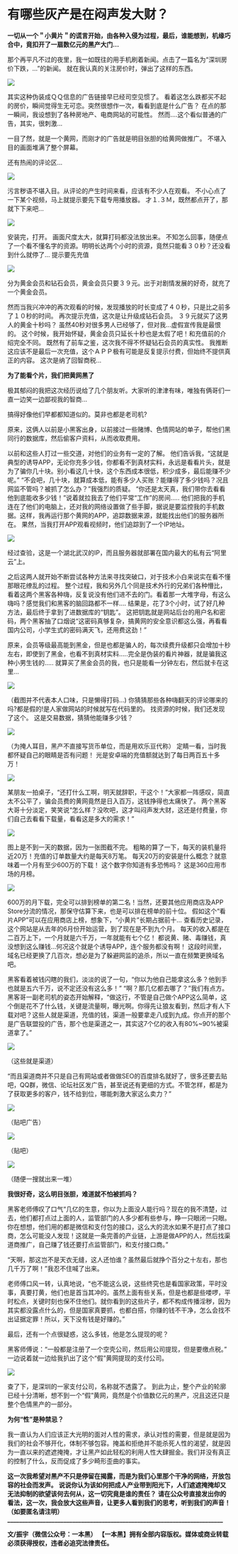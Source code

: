 # 有哪些灰产是在闷声发大财？

**一切从一个＂小黄片＂的谎言开始，由各种入侵为过程，最后，谁能想到，机缘巧合中，竟扣开了一扇数亿元的黑产大门…**

那个再平凡不过的夜里，我一如既往的用手机刷着新闻。点击了一篇名为“深圳房价下跌，…”的新闻。 就在我认真的关注房价时，弹出了这样的东西。

![](https://pic2.zhimg.com/v2-a58b6702ff3241508921af52d9064171_b.png)  

其实这种伪装成ＱＱ信息的广告链接早已经司空见惯了。 看着这怎么跌都买不起的房价，瞬间觉得生无可恋。突然很想作一次，看看到底是什么广告？ 在点的那一瞬间，我设想到了各种房地产、电商网站的可能性。 然而….这个看似普通的广告，其实，很刺激…

一目了然，就是一个黄网，而刚才的广告就是明目张胆的给黄网做推广。 不堪入目的画面堆满了整个屏幕。

还有热闹的评论区...

![](https://pic1.zhimg.com/v2-c12f11d0a8f8764d3de82cb34eedec40_b.png)  

污言秽语不堪入目。从评论的产生时间来看，应该有不少人在观看。 不小心点了一下某个视频，马上就提示要先下载专用播放器。 才１.３Ｍ，既然都点开了，那就下下来吧…

![](https://pic2.zhimg.com/v2-e9251c6fb9e7556e75f8ebdad57b57d9_b.png)  

安装完，打开。 画面尺度太大，就算打码都没法放出来。 不知怎么回事，随便点了一个看不懂名字的资源。明明长达两个小时的资源，竟然只能看３０秒？还没看到什么就停了… 提示要先充值

![](https://pic1.zhimg.com/v2-302c2a4792029d6285dfe4ee50a1e16c_b.png)  

分为黄金会员和钻石会员，黄金会员只要３９元。出于对剧情发展的好奇，就充了一个黄金会员。

然而当我兴冲冲的再次观看的时候，发现播放的时长变成了４０秒，只是比之前多了１０秒的时间。 再次提示充值，这次是让升级成钻石会员。 ３９元就买了这男人的黄金十秒吗？ 虽然40秒对很多男人已经够了，但对我...虚假宣传我是最恨的。 这个时候，我开始怀疑，黄金会员只延长十秒也是太假了吧！和充值前的介绍完全不同。 既然有了前车之鉴，这次我不得不怀疑钻石会员的真实性。 我推断这应该不是最后一次充值，这个ＡＰＰ极有可能是反复提示付费，但始终不提供真正的内容。 这次是纳了回智商税…

**为了能看个片，我们把黄网黑了**

极其郁闷的我把这次经历说给了几个朋友听。大家听的津津有味，唯独有俩哥们一直一边笑一边鄙视我的智商...

搞得好像他们早都都知道似的。莫非也都是老司机?

原来，这俩人以前是小黑客出身，以前接过一些赌博、色情网站的单子，帮他们黑同行的数据库，然后偷客户资料，从而收取费用。

以前和这些人打过一些交道，对他们的业务有一定的了解。 他们告诉我，“这就是典型的诱导APP，无论你充多少钱，你都看不到真材实料，永远是看看片头，就是为了骗你几十块。别小看这几十快，这个东西成本很低，积少成多，最后能赚不少呢。” “不会吧，几十块，就算成本低，能有多少人买账？能赚得了多少钱吗？况且网监不管吗？被抓了怎么办？”我强烈的质疑。 “你还是太天真，我们带你去看看他到底能收多少钱！”说着就拉我去了他们平常“工作”的房间..... 他们把我的手机连在了他们的电脑上，还对我的网络设置做了些手脚，据说是要监控我的手机数据。这样，我再运行那个黄网的APP，追踪数据来源，就能找出他们的服务器所在。 果然，当我打开APP观看视频时，他们追踪到了一个IP地址。

![](https://pic3.zhimg.com/v2-d9b1a327b8bc5eb67fc2585bcb26ee4a_b.png)  

经过查验，这是一个湖北武汉的IP，而且服务器就部署在国内最大的私有云“阿里云”上。

之后这两人就开始不断尝试各种方法来寻找突破口，对于技术小白来说实在看不懂那眼花缭乱的过程。 整个过程，我和另外几个同是技术外行的兄弟们各种懵比，看着这两个黑客各种嗨，反复说没有他们进不去的门。看着那一大堆字母，有这么嗨吗？感觉我们和黑客的脑回路都不一样.... 结果是，花了3个小时，试了好几种方法，最后终于拿到了进数据库的“钥匙”。 这把钥匙就是网站后台的用户名和密码，两个黑客抽了口烟说“这密码真够复杂，搞黄网的安全意识都这么强，再看看国内公司，小学生式的密码满天飞，还用费这劲！”

原来，会员等级最高能到黑金，但是也都是骗人的，每次续费升级都只会增加十秒左右，即使到了黑金，也看不到真材实料.....完全是伪装的看片神器，就是骗我这种小男生钱的..... 就算买了黑金会员的我，也只是能看一分钟左右，然后就卡在这里...

![](https://pic2.zhimg.com/v2-45800dc1265de7308c2d97b8d1df82d9_b.jpg)  

（截图并不代表本人口味，只是懒得打码...) 你猜猜那些各种嗨翻天的评论哪来的吗?都是假的!是人家做网站的时候就写在代码里的。 找资源的时候，我们还发现了这个。 这是交易数据，猜猜他能赚多少钱？

![](https://pic4.zhimg.com/v2-7058c3f6b57134f83e9b048c7792fa3b_b.png)  

（为掩人耳目，黑产不直接写货币单位，而是用欢乐豆代称） 定睛一看，当时我都怀疑自己的眼睛是否有问题！ 光是安卓端的充值额就达到了每日两百五十多万！

![](https://pic2.zhimg.com/v2-0184ebe6e909109ac8fe2b3f3d76a569_b.png)  

某朋友一拍桌子，“还打什么工啊，明天就辞职，干这个！”大家都一阵感叹，简直太不公平了，骗会员费的黄网竟然是日入百万，这钱挣得也太痛快了。 两个黑客大哥十分淡定，笑笑说“怎么样？没吹吧，这才叫闷声发大财，这还是付费量，你们自己去看看下载量，看看这是多大的需求！”

![](https://pic1.zhimg.com/v2-bc79ab70aede5274e7e11b0e70d90410_b.png)

图上是不到一天的数据，因为一张图截不完。 粗略的算了一下，每天的装机量将近20万！充值的订单数量大约是每天8万笔。 每天20万的安装是什么概念？就意味着一个月有至少600万的下载！ 这个数字你知道有多恐怖吗？ 这是360应用市场的月榜。

![](https://pic2.zhimg.com/v2-63670b1e2a26d7252934d44e0c2ec0f1_b.png)  

600万的月下载，完全可以排到榜单的第二名！当然，还要其他应用商店及APP Store分流的情况，那保守估算下来，也是可以排在榜单的前十位。 假如这个“看片APP”可以在应用商店上榜，想象下，“小黄片”长期占据前十... 查看历史记录，这个网站是从去年的6月份开始运营，到了现在是不到九个月。 每天的收入都是在二百万上下，一个月就是六千万，一年就能有七个亿！ 都说黄、赌、毒赚钱，真没想到这么赚钱...何况这个就是个诱导APP，连个服务都没有啊！ 这段时间里，域名已经更换了几百次，想必是为了躲避网监的追杀，所以一直在频繁更换域名吧。

黑客看着被钱闪瞎的我们，淡淡的说了一句，“你以为他自己能拿这么多？他到手也就是五六千万，说不定还没有这么多！” “啊？那几亿都去哪了？”我们有点方。 黑客哥一副老司机的姿态开始解释，“做这行，不管是自己做个APP这么简单，这个倒是花不了什么钱，关键是流量啊，曝光啊。你得先让狼友看到，然后才有人下载对吧？这些人就是渠道，充值的钱，渠道一般要拿走八成到九成。你点开的那个是广告联盟投的广告，那个也是渠道之一，其实这7个亿的收入有80%~90%被渠道拿了。”

![](https://pic2.zhimg.com/v2-9b1ce7d1d8dbeef46c19da7f883f88c1_b.png)  

（这些就是渠道）

“而且渠道商并不只是自己有网站或者做做SEO的百度排名就好了，很多还要去贴吧，QQ群，微信、论坛社区发广告，甚至说还有更细的方式。不管怎样，都是为了获取更多的客户，钱不给到位，哪能刺激大家这么卖力？”

![](https://pic2.zhimg.com/v2-ef8531d30776bc8cba00b999ad0f587d_b.png)

（贴吧广告）

![](https://pic4.zhimg.com/v2-0e3ac05ae9c2f8e62ebd1a45b283859f_b.png)

（贴吧）

![](https://pic4.zhimg.com/v2-ec8bf6825cfc392476ab7dc67bf5a143_b.png)

（随便一搜就出来一堆）

**我很好奇，这么明目张胆，难道就不怕被抓吗？**

黑客老师傅叹了口气“几亿的生意，你以为上面没人能行吗？现在的我不清楚，过去，他们都打点过上面的人，监管部门的人多少都有些参与，睁一只眼闭一只眼。你在想想，他们用的都是微信和支付包的接口，这么大的流水如果不是打点了接口商，怎么可能没人发现！这就是一条完善的产业链，上游是做APP的人，然后找渠道商推广，自己赚了钱还要打点监管部门，和支付接口商。”

“天啊，那这岂不是天衣无缝，这人还怕谁？虽然最后就挣个百分之十左右，那也几千万了啊！”我忍不住喊了出来。

老师傅口风一转，认真地说，“也不能这么说，这些终究也是看国家政策，平时没事，真要打黄，他们也是首当其冲的。虽然上面有些关系，但是也都是些喽啰，平时松点，关键时刻也保不住他们。就你看到的这些片子，都不构成传播淫秽，因为其实都没露点什么的，但是国家真要抓，也都白搭，你赚的钱不干净，怎么会找不出证据定罪！所以，天下没有钱是好赚的。”

最后，还有一个点很疑惑，这么多钱，他是怎么提现的呢？

黑客师傅说：“一般都是注册了一个空壳公司，然后用公司提现，但是要缴点税。” 一边说着就一边给我扒出了这个“假”黄网提现的支付公司。

![](https://pic3.zhimg.com/v2-06fec68a7159f8e03d5c5b9fa2c17a8e_b.png)  

查了下，是深圳的一家支付公司，名称就不透露了。 到此为止，整个产业的轮廓已经十分清晰，想不到一个“假”黄网，竟然是个价值数亿元的黑产，况且这还只是整个色情黑产的一部分。

**为何“性”是种禁忌？**

我一直认为人们应该正大光明的面对人性的需求，承认对性的需要，但是就是因为我们的社会不够开化，体制不够包容。掩盖和拒绝并不能杀死人性的渴望，就是因为一直以来的遮遮掩掩，才让黑产如此轻松的利用人性大肆掘金。我们并没有真正的控制了什么，反而促成了多少畸形歪曲的事实。

**这一次我希望对黑产不只是停留在揭露，而是为我们心里那个干净的网络，开放包容的社会而发声。** **说说你认为该如何把成人产业带到阳光下，人们遮遮掩掩却又无法抑制的欲望该何去何从，这一切究竟是谁的责任？** **请在公众号直接发出你的看法，这一次，我会放大这些声音，让更多人看到我们的思考，听到我们的声音！（如要匿名请注明）_________________________________________________________________________**

**文/振宇（微信公众号：一本黑）** **【一本黑】拥有全部内容版权。媒体或商业转载必须获得授权，违者必追究法律责任。**
